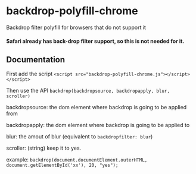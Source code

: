 # backdrop-polyfill-chrome
Backdrop filter polyfill for browsers that do not support it

#### Safari already has back-drop filter support, so this is not needed for it.

## Documentation
First add the script
`<script src="backdrop-polyfill-chrome.js"></script></script>`

Then use the API
`backdrop(backdropsource, backdropapply, blur, scroller)`

backdropsource: the dom element where backdrop is going to be applied from

backdropapply: the dom element where backdrop is going to be applied to

blur: the amout of blur (equivalent to `backdropfilter: blur`)

scroller: (string) keep it to yes.

example: `backdrop(document.documentElement.outerHTML, document.getElementById('xx'), 20, "yes");`
